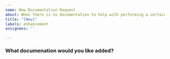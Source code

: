 ```yaml
---
name: New Documentation Request
about: When there is no documentation to help with performing a certain task
title: "[New]"
labels: enhancement
assignees: ''

---
```


### What documenation would you like added?
